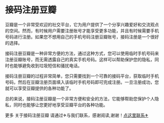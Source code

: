 # 接码注册豆瓣

豆瓣是一个非常受欢迎的社交平台，它为用户提供了一个分享兴趣爱好和交流观点的空间。然而，有时候用户需要注册账号才能享受更多功能，并且有时候需要手机号码进行注册。如果您不想用自己的手机号码注册豆瓣账号，接码注册是一个很好的选择。

接码注册豆瓣是一种非常方便的方法，通过这种方式，您可以使用临时手机号码来注册豆瓣账号，而无需透露自己的真实手机号码。这样可以帮助保护您的隐私，同时也能够避免收到垃圾短信和骚扰电话。

接码注册豆瓣的过程非常简单，您只需要找到一个可靠的接码平台，获取临时手机号码，然后在豆瓣注册页面填入该临时手机号码即可完成注册。一旦注册成功，您就可以享受豆瓣提供的各种功能了。

总的来说，接码注册豆瓣是一个非常方便和安全的方法，它能够帮助您保护个人隐私，同时也能够让您更好地享受豆瓣平台的各种功能。

更多 关于接码注册豆瓣 请通过✈与我们联系，感谢阅读,谢谢！[点这里联系✈](https://1.k02.cc)